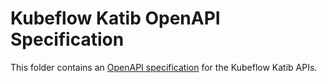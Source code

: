 # Kubeflow Katib OpenAPI Specification

This folder contains an [OpenAPI specification](https://github.com/OAI/OpenAPI-Specification)
for the Kubeflow Katib APIs.
